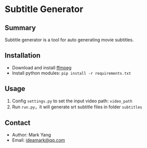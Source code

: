 # Subtitle Generator

## Summary

Subtitle generator is a tool for auto generating movie subtitles.

## Installation

* Download and install [ffmpeg](https://ffmpeg.org/download.html)
* Install python modules: `pip install -r requirements.txt`

## Usage

1. Config `settings.py` to set the input video path: `video_path`
2. Run `run.py`，it will generate srt subtitle files in folder `subtitles`

## Contact

* Author: Mark Yang
* Email: ideamark@qq.com
